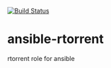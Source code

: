 [![Build Status](https://travis-ci.org/rahul0705/ansible-rtorrent.svg?branch=master)](https://travis-ci.org/rahul0705/ansible-rtorrent)

# ansible-rtorrent
rtorrent role for ansible
